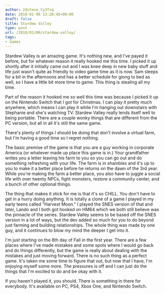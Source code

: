 ```yaml
---
author: 2dsteve_ty3fxq
date: 2018-01-06 13:28:45+00:00
draft: false
title: Stardew Valley
type: post
url: /2018/01/06/stardew-valley/
tags:
- Games
---
```


Stardew Valley is an amazing game. It's nothing new, and I've payed it before, but for whatever reason it really hooked me this time. I picked it up shortly after it initially came out and I was knee deep in new baby stuff and life just wasn't quite as friendly to video game time as it is now. Sam sleeps for a bit in the afternoons and has a better schedule for giong to bed as well, so I have a little bit more time to game. This thing is stealing all my time.

Part of the reason it hooked me so well this time was because I picked it up on the Nintendo Switch that I got for Christmas. I can play it pretty much anywhere, which means I can play it while I'm hanging out downstairs with Stephanie and she's watching TV. Stardew Valley really lends itself well to being portable. There are a couple wonky things that are different from the PC version, but all in all it's still the same game.

There's plenty of things I should be doing that don't involve a virtual farm, but I'm having a good time so I regret nothing.

The basic premise of the game is that you are a guy working in corporate America (or whatever made up place this game is in.) Your grandfather writes you a letter leaving his farm to you so you can go out and do something refreshing with your life. The farm is in shambles and it's up to you to make it a better place before he returns on the dawn of the 3rd year. While you're making the farm a better place, you also have to juggle a social life with over twenty NPCs, fight monsters, restore a community center, and a bunch of other optional things.

The thing that makes it stick for me is that it's so CHILL. You don't have to get in a hurry doing anything. It is totally a clone of a game I played in my early teens called "Harvest Moon." I played the SNES version of that and later, Lando and I both got hooked on HM64 which we both still believe was the pinnacle of the series. Stardew Valley seems to be based off the SNES version in a lot of ways, but the dev added so much for you to do beyond just farming and building relationships. The whole thing was made by one guy, and it continues to blow my mind the deeper I get into it.

I'm just starting on the 8th day of Fall in the first year. There are a few places where I've made mistakes and some spots where I would go back and do things differently, but the game is really about dealing with the mistakes and just moving forward. There is no such thing as a perfect game. It's taken me some time to figure that out, but now that I have, I'm enjoying myself some more. The pressures is off and I can just do the things that I'm excited to do and be okay with it.

If you haven't played it, you should. There is something in there for everybody. It's available on PC, PS4, Xbox One, and Nintendo Switch.
